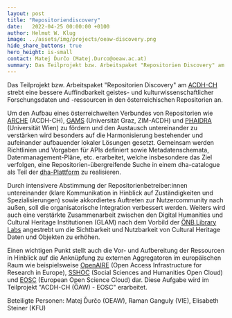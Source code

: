 ```yaml
---
layout: post
title: "Repositoriendiscovery"
date:   2022-04-25 00:00:00 +0100
author: Helmut W. Klug
image: ../assets/img/projects/oeaw-discovery.png
hide_share_buttons: true
hero_height: is-small
contact: Matej Ďurčo (Matej.Durco@oeaw.ac.at)
summary: Das Teilprojekt bzw. Arbeitspaket "Repositorien Discovery" am ACDH-CH strebt eine bessere Auffindbarkeit geistes- und kulturwissenschaftlicher Forschungsdaten und -ressourcen in den österreichischen Repositorien an. 
---
```

Das Teilprojekt bzw. Arbeitspaket "Repositorien Discovery" am [ACDH-CH](https://www.oeaw.ac.at/acdh/) strebt eine bessere Auffindbarkeit geistes- und kulturwissenschaftlicher Forschungsdaten und -ressourcen in den österreichischen Repositorien an.

Um den Aufbau eines österreichweiten Verbundes von Repositorien wie [ARCHE](https://arche.acdh.oeaw.ac.at/) (ACDH-CH), [GAMS](https://gams.uni-graz.at/) (Universität Graz, ZIM-ACDH) und [PHAIDRA](https://phaidra.univie.ac.at/) (Universität Wien) zu fördern und den Austausch untereinander zu verstärken wird besonders auf die Harmonisierung bestehender und aufeinander aufbauender lokaler Lösungen gesetzt. Gemeinsam werden Richtlinien und Vorgaben für APIs definiert sowie Metadatenschemata, Datenmanagement-Pläne, etc. erarbeitet, welche insbesondere das Ziel verfolgen, eine Repositorien-übergreifende Suche in einem dha-catalogue als Teil der [dha-Plattform](https://digital-humanities.at/de) zu realisieren.

Durch intensivere Abstimmung der Repositorienbetreiber:innen untereinander (klare Kommunikation in Hinblick auf Zuständigkeiten und Spezialisierungen) sowie akkordiertes Auftreten zur Nutzercommunity nach außen, soll die organisatorische Integration verbessert werden. Weiters wird auch eine verstärkte Zusammenarbeit zwischen den Digital Humanities und Cultural Heritage Institutionen (GLAM) nach dem Vorbild der [ÖNB Library Labs](https://labs.onb.ac.at/de/) angestrebt um die Sichtbarkeit und Nutzbarkeit von Cultural Heritage Daten und Objekten zu erhöhen.

Einen wichtigen Punkt stellt auch die Vor- und Aufbereitung der Ressourcen in Hinblick auf die Anknüpfung zu externen Aggregatoren im europäischen Raum wie beispielsweise [OpenAIRE](https://www.openaire.eu/) (Open Access Infrastructure for Research in Europe), [SSHOC](https://sshopencloud.eu/) (Social Sciences and Humanities Open Cloud) und [EOSC](https://www.eosc.eu/) (European Open Science Cloud) dar. Diese Aufgabe wird im Teilprojekt "ACDH-CH (ÖAW) - EOSC" erarbeitet.

Beteiligte Personen: Matej Ďurčo (OEAW), Raman Ganguly (VIE), Elisabeth Steiner (KFU)
